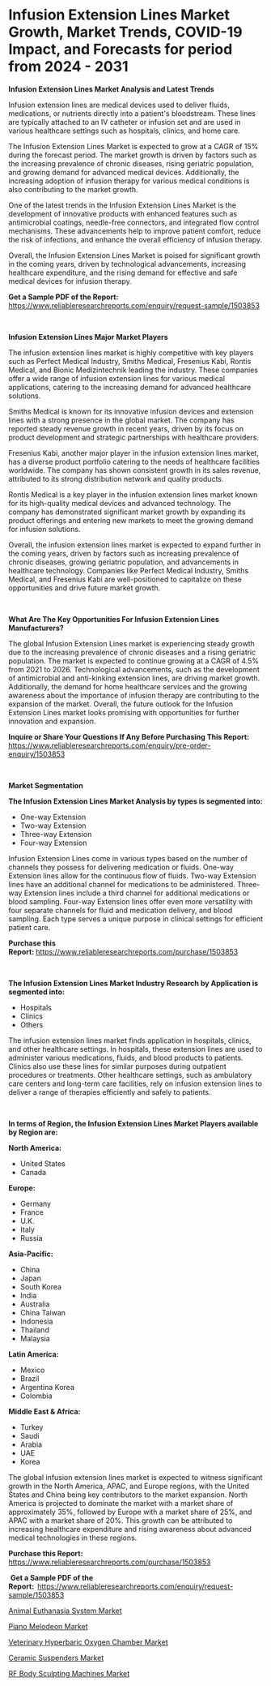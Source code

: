 <p><h1>Infusion Extension Lines Market Growth, Market Trends, COVID-19 Impact, and Forecasts for period from 2024 - 2031</h1></p><p><strong>Infusion Extension Lines Market Analysis and Latest Trends</strong></p>
<p><p>Infusion extension lines are medical devices used to deliver fluids, medications, or nutrients directly into a patient's bloodstream. These lines are typically attached to an IV catheter or infusion set and are used in various healthcare settings such as hospitals, clinics, and home care.</p><p>The Infusion Extension Lines Market is expected to grow at a CAGR of 15% during the forecast period. The market growth is driven by factors such as the increasing prevalence of chronic diseases, rising geriatric population, and growing demand for advanced medical devices. Additionally, the increasing adoption of infusion therapy for various medical conditions is also contributing to the market growth.</p><p>One of the latest trends in the Infusion Extension Lines Market is the development of innovative products with enhanced features such as antimicrobial coatings, needle-free connectors, and integrated flow control mechanisms. These advancements help to improve patient comfort, reduce the risk of infections, and enhance the overall efficiency of infusion therapy.</p><p>Overall, the Infusion Extension Lines Market is poised for significant growth in the coming years, driven by technological advancements, increasing healthcare expenditure, and the rising demand for effective and safe medical devices for infusion therapy.</p></p>
<p><strong>Get a Sample PDF of the Report:&nbsp;</strong> <a href="https://www.reliableresearchreports.com/enquiry/request-sample/1503853">https://www.reliableresearchreports.com/enquiry/request-sample/1503853</a></p>
<p>&nbsp;</p>
<p><strong>Infusion Extension Lines Major Market Players</strong></p>
<p><p>The infusion extension lines market is highly competitive with key players such as Perfect Medical Industry, Smiths Medical, Fresenius Kabi, Rontis Medical, and Bionic Medizintechnik leading the industry. These companies offer a wide range of infusion extension lines for various medical applications, catering to the increasing demand for advanced healthcare solutions.</p><p>Smiths Medical is known for its innovative infusion devices and extension lines with a strong presence in the global market. The company has reported steady revenue growth in recent years, driven by its focus on product development and strategic partnerships with healthcare providers.</p><p>Fresenius Kabi, another major player in the infusion extension lines market, has a diverse product portfolio catering to the needs of healthcare facilities worldwide. The company has shown consistent growth in its sales revenue, attributed to its strong distribution network and quality products.</p><p>Rontis Medical is a key player in the infusion extension lines market known for its high-quality medical devices and advanced technology. The company has demonstrated significant market growth by expanding its product offerings and entering new markets to meet the growing demand for infusion solutions.</p><p>Overall, the infusion extension lines market is expected to expand further in the coming years, driven by factors such as increasing prevalence of chronic diseases, growing geriatric population, and advancements in healthcare technology. Companies like Perfect Medical Industry, Smiths Medical, and Fresenius Kabi are well-positioned to capitalize on these opportunities and drive future market growth.</p></p>
<p>&nbsp;</p>
<p><strong>What Are The Key Opportunities For Infusion Extension Lines Manufacturers?</strong></p>
<p><p>The global Infusion Extension Lines market is experiencing steady growth due to the increasing prevalence of chronic diseases and a rising geriatric population. The market is expected to continue growing at a CAGR of 4.5% from 2021 to 2026. Technological advancements, such as the development of antimicrobial and anti-kinking extension lines, are driving market growth. Additionally, the demand for home healthcare services and the growing awareness about the importance of infusion therapy are contributing to the expansion of the market. Overall, the future outlook for the Infusion Extension Lines market looks promising with opportunities for further innovation and expansion.</p></p>
<p><strong>Inquire or Share Your Questions If Any Before Purchasing This Report:</strong> <a href="https://www.reliableresearchreports.com/enquiry/pre-order-enquiry/1503853">https://www.reliableresearchreports.com/enquiry/pre-order-enquiry/1503853</a></p>
<p>&nbsp;</p>
<p><strong>Market Segmentation</strong></p>
<p><strong>The Infusion Extension Lines Market Analysis by types is segmented into:</strong></p>
<p><ul><li>One-way Extension</li><li>Two-way Extension</li><li>Three-way Extension</li><li>Four-way Extension</li></ul></p>
<p><p>Infusion Extension Lines come in various types based on the number of channels they possess for delivering medication or fluids. One-way Extension lines allow for the continuous flow of fluids. Two-way Extension lines have an additional channel for medications to be administered. Three-way Extension lines include a third channel for additional medications or blood sampling. Four-way Extension lines offer even more versatility with four separate channels for fluid and medication delivery, and blood sampling. Each type serves a unique purpose in clinical settings for efficient patient care.</p></p>
<p><strong>Purchase this Report:&nbsp;</strong><a href="https://www.reliableresearchreports.com/purchase/1503853">https://www.reliableresearchreports.com/purchase/1503853</a></p>
<p>&nbsp;</p>
<p><strong>The Infusion Extension Lines Market Industry Research by Application is segmented into:</strong></p>
<p><ul><li>Hospitals</li><li>Clinics</li><li>Others</li></ul></p>
<p><p>The infusion extension lines market finds application in hospitals, clinics, and other healthcare settings. In hospitals, these extension lines are used to administer various medications, fluids, and blood products to patients. Clinics also use these lines for similar purposes during outpatient procedures or treatments. Other healthcare settings, such as ambulatory care centers and long-term care facilities, rely on infusion extension lines to deliver a range of therapies efficiently and safely to patients.</p></p>
<p>&nbsp;</p>
<p><strong>In terms of Region, the Infusion Extension Lines Market Players available by Region are:</strong></p>
<p>
    <p> <strong> North America: </strong>
        <ul>
            <li>United States</li>
            <li>Canada</li>
        </ul>
        </p> 
    <p> <strong> Europe: </strong>
        <ul>
            <li>Germany</li>
            <li>France</li>
            <li>U.K.</li>
            <li>Italy</li>
            <li>Russia</li>
        </ul>
        </p> 
    <p> <strong> Asia-Pacific: </strong>
        <ul>
            <li>China</li>
            <li>Japan</li>
            <li>South Korea</li>
            <li>India</li>
            <li>Australia</li>
            <li>China Taiwan</li>
            <li>Indonesia</li>
            <li>Thailand</li>
            <li>Malaysia</li>
        </ul>
        </p> 
    <p> <strong> Latin America: </strong>
        <ul>
            <li>Mexico</li>
            <li>Brazil</li>
            <li>Argentina Korea</li>
            <li>Colombia</li>
        </ul>
        </p> 
    <p> <strong> Middle East & Africa: </strong>
        <ul>
            <li>Turkey</li>
            <li>Saudi</li>
            <li>Arabia</li>
            <li>UAE</li>
            <li>Korea</li>
        </ul>
    </p>
    </p>
<p><p>The global infusion extension lines market is expected to witness significant growth in the North America, APAC, and Europe regions, with the United States and China being key contributors to the market expansion. North America is projected to dominate the market with a market share of approximately 35%, followed by Europe with a market share of 25%, and APAC with a market share of 20%. This growth can be attributed to increasing healthcare expenditure and rising awareness about advanced medical technologies in these regions.</p></p>
<p><strong>Purchase this Report: </strong><a href="https://www.reliableresearchreports.com/purchase/1503853">https://www.reliableresearchreports.com/purchase/1503853</a></p>
<p>&nbsp;<strong>Get a Sample PDF of the Report:&nbsp;&nbsp;</strong><a href="https://www.reliableresearchreports.com/enquiry/request-sample/1503853">https://www.reliableresearchreports.com/enquiry/request-sample/1503853</a></p>
<p><strong></strong></p>
<p><p><a href="https://medium.com/p/788c8c72dd30/edit">Animal Euthanasia System Market</a></p><p><a href="https://github.com/pgtimber/Market-Research-Report-List-1/blob/main/piano-melodeon-market.md">Piano Melodeon Market</a></p><p><a href="https://medium.com/p/d318d8aabd73/edit">Veterinary Hyperbaric Oxygen Chamber Market</a></p><p><a href="https://medium.com/@dianaalsop666/analyzing-ceramic-suspenders-market-global-industry-perspective-and-forecast-2024-to-2031-b2a66b9142ba">Ceramic Suspenders Market</a></p><p><a href="https://medium.com/p/f16634393c69/edit">RF Body Sculpting Machines Market</a></p></p>